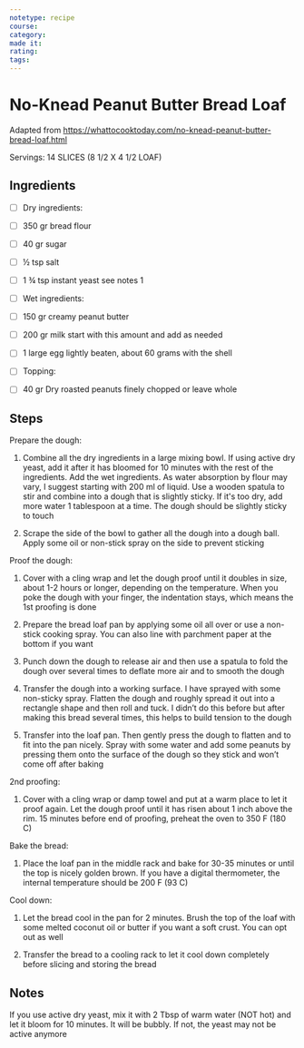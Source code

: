 ```yaml
---
notetype: recipe
course:
category:
made it:
rating:
tags:
---
```

# No-Knead Peanut Butter Bread Loaf

Adapted from https://whattocooktoday.com/no-knead-peanut-butter-bread-loaf.html

Servings: 14 SLICES (8 1/2 X 4 1/2 LOAF)

## Ingredients
- [ ] Dry ingredients:- [ ] 350 gr bread flour- [ ] 40 gr sugar- [ ] ½ tsp salt- [ ] 1 ¾ tsp instant yeast see notes 1- [ ] Wet ingredients:- [ ] 150 gr creamy peanut butter- [ ] 200 gr milk start with this amount and add as needed- [ ] 1 large egg lightly beaten, about 60 grams with the shell- [ ] Topping:- [ ] 40 gr Dry roasted peanuts finely chopped or leave whole

## Steps
Prepare the dough:

1) Combine all the dry ingredients in a large mixing bowl. If using active dry yeast, add it after it has bloomed for 10 minutes with the rest of the ingredients. Add the wet ingredients. As water absorption by flour may vary, I suggest starting with 200 ml of liquid. Use a wooden spatula to stir and combine into a dough that is slightly sticky. If it's too dry, add more water 1 tablespoon at a time. The dough should be slightly sticky to touch

2) Scrape the side of the bowl to gather all the dough into a dough ball. Apply some oil or non-stick spray on the side to prevent sticking

Proof the dough:

1) Cover with a cling wrap and let the dough proof until it doubles in size, about 1-2 hours or longer, depending on the temperature. When you poke the dough with your finger, the indentation stays, which means the 1st proofing is done

2) Prepare the bread loaf pan by applying some oil all over or use a non-stick cooking spray. You can also line with parchment paper at the bottom if you want

3) Punch down the dough to release air and then use a spatula to fold the dough over several times to deflate more air and to smooth the dough

4) Transfer the dough into a working surface. I have sprayed with some non-sticky spray. Flatten the dough and roughly spread it out into a rectangle shape and then roll and tuck. I didn’t do this before but after making this bread several times, this helps to build tension to the dough

5) Transfer into the loaf pan. Then gently press the dough to flatten and to fit into the pan nicely. Spray with some water and add some peanuts by pressing them onto the surface of the dough so they stick and won’t come off after baking

2nd proofing:

1) Cover with a cling wrap or damp towel and put at a warm place to let it proof again. Let the dough proof until it has risen about 1 inch above the rim. 15 minutes before end of proofing, preheat the oven to 350 F (180 C)

Bake the bread:

1) Place the loaf pan in the middle rack and bake for 30-35 minutes or until the top is nicely golden brown. If you have a digital thermometer, the internal temperature should be 200 F (93 C)

Cool down:

1) Let the bread cool in the pan for 2 minutes. Brush the top of the loaf with some melted coconut oil or butter if you want a soft crust. You can opt out as well

2) Transfer the bread to a cooling rack to let it cool down completely before slicing and storing the bread


## Notes
If you use active dry yeast, mix it with 2 Tbsp of warm water (NOT hot) and let it bloom for 10 minutes. It will be bubbly. If not, the yeast may not be active anymore

